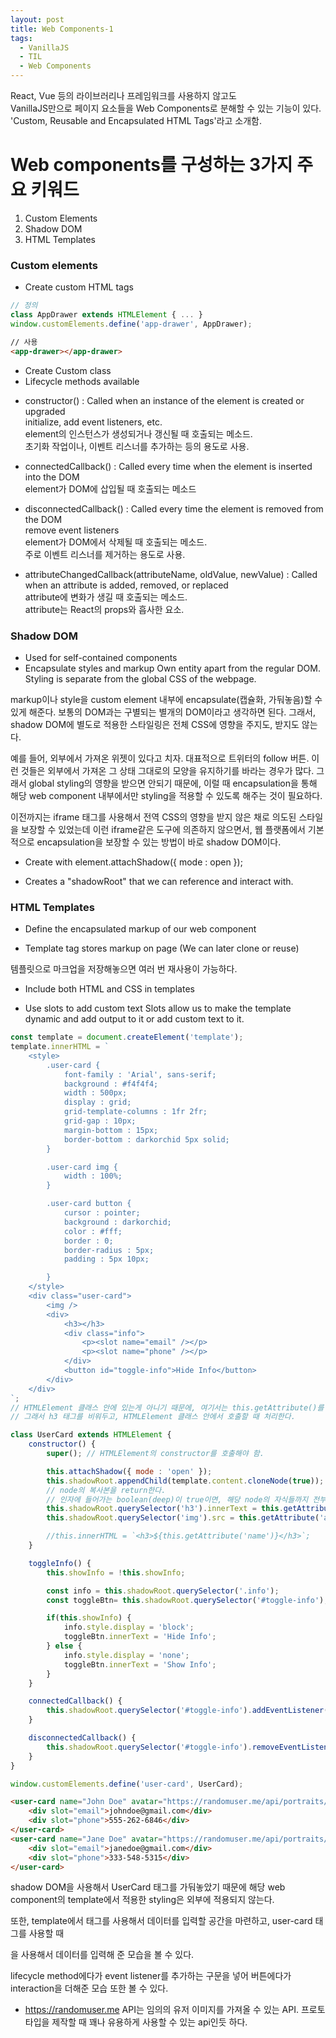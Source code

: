 ```yaml
---
layout: post
title: Web Components-1
tags:
  - VanillaJS
  - TIL
  - Web Components
---
```

React, Vue 등의 라이브러리나 프레임워크를 사용하지 않고도  
VanillaJS만으로 페이지 요소들을 Web Components로 분해할 수 있는 기능이 있다.  
'Custom, Reusable and Encapsulated HTML Tags'라고 소개함.  

# Web components를 구성하는 3가지 주요 키워드
1. Custom Elements
2. Shadow DOM
3. HTML Templates

### Custom elements
* Create custom HTML tags
```javascript
// 정의
class AppDrawer extends HTMLElement { ... }
window.customElements.define('app-drawer', AppDrawer);
```
```html
// 사용
<app-drawer></app-drawer>
```
* Create Custom class
* Lifecycle methods available  
- constructor() : Called when an instance of the element is created or upgraded  
initialize, add event listeners, etc.  
element의 인스턴스가 생성되거나 갱신될 때 호출되는 메소드.  
초기화 작업이나, 이벤트 리스너를 추가하는 등의 용도로 사용.  

- connectedCallback() : Called every time when the element is inserted into the DOM  
element가 DOM에 삽입될 때 호출되는 메소드  

- disconnectedCallback() : Called every time the element is removed from the DOM  
remove event listeners  
element가 DOM에서 삭제될 때 호출되는 메소드.  
주로 이벤트 리스너를 제거하는 용도로 사용.  

- attributeChangedCallback(attributeName, oldValue, newValue) : Called when an attribute is added, removed, or replaced  
attribute에 변화가 생길 때 호출되는 메소드.  
attribute는 React의 props와 흡사한 요소.  

### Shadow DOM
* Used for self-contained components
* Encapsulate styles and markup
Own entity apart from the regular DOM.
Styling is separate from the global CSS of the webpage.

markup이나 style을 custom element 내부에 encapsulate(캡슐화, 가둬놓음)할 수 있게 해준다.
보통의 DOM과는 구별되는 별개의 DOM이라고 생각하면 된다.
그래서, shadow DOM에 별도로 적용한 스타일링은 전체 CSS에 영향을 주지도, 받지도 않는다.

예를 들어, 외부에서 가져온 위젯이 있다고 치자.
대표적으로 트위터의 follow 버튼.
이런 것들은 외부에서 가져온 그 상태 그대로의 모양을 유지하기를 바라는 경우가 많다.
그래서 global styling의 영향을 받으면 안되기 때문에, 이럴 때 encapsulation을 통해
해당 web component 내부에서만 styling을 적용할 수 있도록 해주는 것이 필요하다.

이전까지는 iframe 태그를 사용해서 전역 CSS의 영향을 받지 않은 채로 의도된 스타일을 보장할 수 있었는데
이런 iframe같은 도구에 의존하지 않으면서, 웹 플랫폼에서 기본적으로 encapsulation을
보장할 수 있는 방법이 바로 shadow DOM이다.

* Create with element.attachShadow({ mode : open });

* Creates a "shadowRoot" that we can reference and interact with.

### HTML Templates
* Define the encapsulated markup of our web component

* Template tag stores markup on page
(We can later clone or reuse)

템플릿으로 마크업을 저장해놓으면 여러 번 재사용이 가능하다.

* Include both HTML and CSS in templates

* Use slots to add custom text
Slots allow us to make the template dynamic and add output to it or add custom text to it.

```javascript
const template = document.createElement('template');
template.innerHTML = `
    <style>
        .user-card {
            font-family : 'Arial', sans-serif;
            background : #f4f4f4;
            width : 500px;
            display : grid;
            grid-template-columns : 1fr 2fr;
            grid-gap : 10px;
            margin-bottom : 15px;
            border-bottom : darkorchid 5px solid;
        }

        .user-card img {
            width : 100%;
        }

        .user-card button {
            cursor : pointer;
            background : darkorchid;
            color : #fff;
            border : 0;
            border-radius : 5px;
            padding : 5px 10px;

        }
    </style>
    <div class="user-card">
        <img />
        <div>
            <h3></h3>
            <div class="info">
                <p><slot name="email" /></p>
                <p><slot name="phone" /></p>
            </div>
            <button id="toggle-info">Hide Info</button>
        </div>    
    </div>
`;
// HTMLElement 클래스 안에 있는게 아니기 때문에, 여기서는 this.getAttribute()를 사용하는 것이 불가능. 
// 그래서 h3 태그를 비워두고, HTMLElement 클래스 안에서 호출할 때 처리한다.

class UserCard extends HTMLElement {
    constructor() {
        super(); // HTMLElement의 constructor를 호출해야 함.

        this.attachShadow({ mode : 'open' });
        this.shadowRoot.appendChild(template.content.cloneNode(true));
        // node의 복사본을 return한다.
        // 인자에 들어가는 boolean(deep)이 true이면, 해당 node의 자식들까지 전부 복사한다.
        this.shadowRoot.querySelector('h3').innerText = this.getAttribute('name');
        this.shadowRoot.querySelector('img').src = this.getAttribute('avatar');

        //this.innerHTML = `<h3>${this.getAttribute('name')}</h3>`;
    }

    toggleInfo() {
        this.showInfo = !this.showInfo;

        const info = this.shadowRoot.querySelector('.info');
        const toggleBtn= this.shadowRoot.querySelector('#toggle-info');

        if(this.showInfo) {
            info.style.display = 'block';
            toggleBtn.innerText = 'Hide Info';
        } else {
            info.style.display = 'none';
            toggleBtn.innerText = 'Show Info';
        }
    }

    connectedCallback() {
        this.shadowRoot.querySelector('#toggle-info').addEventListener('click', () => this.toggleInfo());
    }

    disconnectedCallback() {
        this.shadowRoot.querySelector('#toggle-info').removeEventListener();
    }
}

window.customElements.define('user-card', UserCard);
```
```html
<user-card name="John Doe" avatar="https://randomuser.me/api/portraits/men/1.jpg">
    <div slot="email">johndoe@gmail.com</div>
    <div slot="phone">555-262-6846</div>
</user-card>
<user-card name="Jane Doe" avatar="https://randomuser.me/api/portraits/women/2.jpg">
    <div slot="email">janedoe@gmail.com</div>
    <div slot="phone">333-548-5315</div>
</user-card>
```

shadow DOM을 사용해서 UserCard 태그를 가둬놓았기 때문에 
해당 web component의 template에서 적용한 styling은 외부에 적용되지 않는다.

또한, template에서 <slot /> 태그를 사용해서 데이터를 입력할 공간을 마련하고,
user-card 태그를 사용할 때 <div slot="">을 사용해서 데이터를 입력해 준 모습을 볼 수 있다.

lifecycle method에다가 event listener를 추가하는 구문을 넣어
버튼에다가 interaction을 더해준 모습 또한 볼 수 있다.

+ https://randomuser.me API는 임의의 유저 이미지를 가져올 수 있는 API.
프로토타입을 제작할 때 꽤나 유용하게 사용할 수 있는 api인듯 하다.